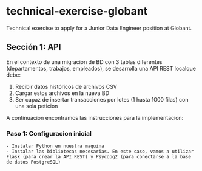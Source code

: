 # technical-exercise-globant
Technical exercise to apply for a Junior Data Engineer position at Globant.

## Sección 1: API
En el contexto de una migracion de BD con 3 tablas diferentes (departamentos, trabajos, empleados), se desarrolla una API REST localque debe:
  1. Recibir datos históricos de archivos CSV
  2. Cargar estos archivos en la nueva BD
  3. Ser capaz de insertar transacciones por lotes (1 hasta 1000 filas) con una sola peticion

A continuacion encontramos las instrucciones para la implementacion:
  ### Paso 1: Configuracion inicial
    - Instalar Python en nuestra maquina
    - Instalar las bibliotecas necesarias. En este caso, vamos a utilizar Flask (para crear la API REST) y Psycopg2 (para conectarse a la base de datos PostgreSQL)
